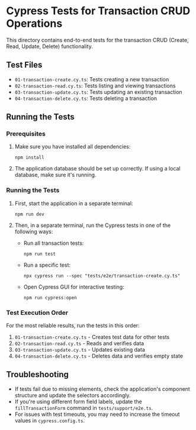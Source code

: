 # Cypress Tests for Transaction CRUD Operations

This directory contains end-to-end tests for the transaction CRUD (Create, Read, Update, Delete) functionality.

## Test Files

- `01-transaction-create.cy.ts`: Tests creating a new transaction
- `02-transaction-read.cy.ts`: Tests listing and viewing transactions
- `03-transaction-update.cy.ts`: Tests updating an existing transaction
- `04-transaction-delete.cy.ts`: Tests deleting a transaction

## Running the Tests

### Prerequisites

1. Make sure you have installed all dependencies:
   ```
   npm install
   ```

2. The application database should be set up correctly. If using a local database, make sure it's running.

### Running the Tests

1. First, start the application in a separate terminal:
   ```
   npm run dev
   ```

2. Then, in a separate terminal, run the Cypress tests in one of the following ways:

   - Run all transaction tests:
     ```
     npm run test
     ```

   - Run a specific test:
     ```
     npx cypress run --spec "tests/e2e/transaction-create.cy.ts"
     ```

   - Open Cypress GUI for interactive testing:
     ```
     npm run cypress:open
     ```

### Test Execution Order

For the most reliable results, run the tests in this order:

1. `01-transaction-create.cy.ts` - Creates test data for other tests
2. `02-transaction-read.cy.ts`   - Reads and verifies data
3. `03-transaction-update.cy.ts` - Updates existing data
4. `04-transaction-delete.cy.ts` - Deletes data and verifies empty state

## Troubleshooting

- If tests fail due to missing elements, check the application's component structure and update the selectors accordingly.
- If you're using different form field labels, update the `fillTransactionForm` command in `tests/support/e2e.ts`.
- For issues with test timeouts, you may need to increase the timeout values in `cypress.config.ts`. 